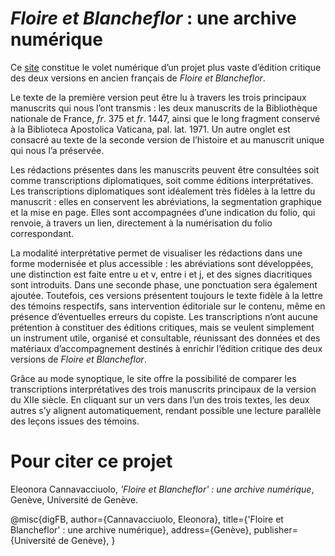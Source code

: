 # *Floire et Blancheflor* : une archive numérique

Ce [site](https://eleonoracannavacciuolo.github.io/floire-blancheflor-digital/index.html) constitue le volet numérique d’un projet plus vaste d’édition critique des deux versions en ancien français de *Floire et Blancheflor*.
            
Le texte de la première version peut être lu à travers les trois principaux manuscrits qui nous l’ont transmis : les deux manuscrits de la Bibliothèque nationale de France, *fr*. 375 et *fr*. 1447, ainsi que le long fragment conservé à la Biblioteca Apostolica Vaticana, pal. lat. 1971. Un autre onglet est consacré au texte de la seconde version de l’histoire et au manuscrit unique qui nous l’a préservée.

Les rédactions présentes dans les manuscrits peuvent être consultées soit comme transcriptions diplomatiques, soit comme éditions interprétatives.
Les transcriptions diplomatiques sont idéalement très fidèles à la lettre du manuscrit : elles en conservent les abréviations, la segmentation graphique et la mise en page. Elles sont accompagnées  d’une indication du folio, qui renvoie, à travers un lien, directement à la numérisation du folio correspondant.
            
La modalité interprétative permet de visualiser les rédactions dans une forme modernisée et plus accessible : les abréviations sont développées, une distinction est faite entre u et v, entre i et j,
et des signes diacritiques sont introduits. Dans une seconde phase, une ponctuation sera également ajoutée. Toutefois, ces versions présentent toujours le texte fidèle à la lettre des témoins respectifs, sans 
intervention éditoriale sur le contenu, même en présence d’éventuelles erreurs du copiste. Les transcriptions n’ont aucune prétention à constituer des éditions critiques, mais se veulent simplement un 
instrument utile, organisé et consultable, réunissant des données et des matériaux d’accompagnement destinés à enrichir l’édition critique des deux versions de *Floire et Blancheflor*.
            
Grâce au mode synoptique, le site offre la possibilité de comparer les transcriptions interprétatives des trois manuscrits principaux de la version du XIIe siècle.
En cliquant sur un vers dans l’un des trois textes, les deux autres s’y alignent automatiquement, rendant possible une lecture parallèle des leçons issues des témoins. 

 # Pour citer ce projet

Eleonora Cannavacciuolo, *'Floire et Blancheflor' : une archive numérique*, Genève, Université de Genève.

@misc{digFB,
  author={Cannavacciuolo, Eleonora},
  title={'Floire et Blancheflor' : une archive numérique},
  address={Genève},
  publisher={Université de Genève},
}

    
    
